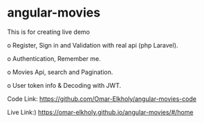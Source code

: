 # angular-movies
This is for creating live demo

o	Register, Sign in and Validation with real api (php Laravel).

o	Authentication,  Remember me.

o	Movies Api, search and Pagination.

o	User token info & Decoding with JWT.

Code Link: https://github.com/Omar-Elkholy/angular-movies-code

Live Link:) https://omar-elkholy.github.io/angular-movies/#/home
